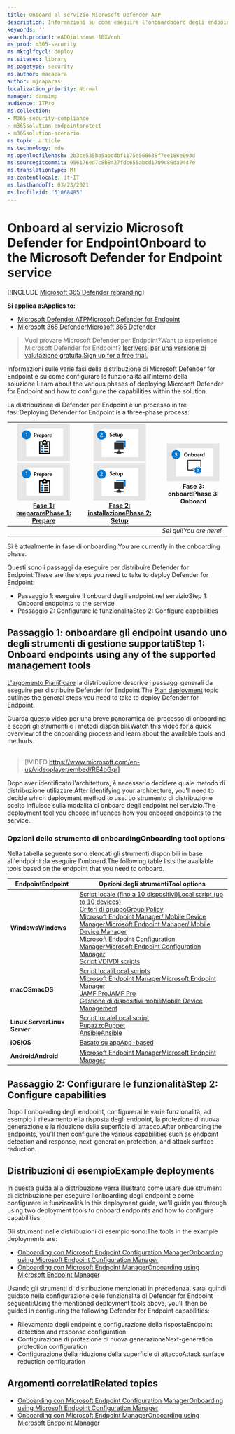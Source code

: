 ```yaml
---
title: Onboard al servizio Microsoft Defender ATP
description: Informazioni su come eseguire l'onboardboard degli endpoint nel servizio Microsoft Defender ATP
keywords: ''
search.product: eADQiWindows 10XVcnh
ms.prod: m365-security
ms.mktglfcycl: deploy
ms.sitesec: library
ms.pagetype: security
ms.author: macapara
author: mjcaparas
localization_priority: Normal
manager: dansimp
audience: ITPro
ms.collection:
- M365-security-compliance
- m365solution-endpointprotect
- m365solution-scenario
ms.topic: article
ms.technology: mde
ms.openlocfilehash: 2b3ce535ba5abddbf1175e568638f7ee186e093d
ms.sourcegitcommit: 956176ed7c8b8427fdc655abcd1709d86da9447e
ms.translationtype: MT
ms.contentlocale: it-IT
ms.lasthandoff: 03/23/2021
ms.locfileid: "51068485"
---
```

# <a name="onboard-to-the-microsoft-defender-for-endpoint-service"></a><span data-ttu-id="8492d-103">Onboard al servizio Microsoft Defender for Endpoint</span><span class="sxs-lookup"><span data-stu-id="8492d-103">Onboard to the Microsoft Defender for Endpoint service</span></span>

[!INCLUDE [Microsoft 365 Defender rebranding](../../includes/microsoft-defender.md)]

<span data-ttu-id="8492d-104">**Si applica a:**</span><span class="sxs-lookup"><span data-stu-id="8492d-104">**Applies to:**</span></span>
- [<span data-ttu-id="8492d-105">Microsoft Defender ATP</span><span class="sxs-lookup"><span data-stu-id="8492d-105">Microsoft Defender for Endpoint</span></span>](https://go.microsoft.com/fwlink/p/?linkid=2146631)
- [<span data-ttu-id="8492d-106">Microsoft 365 Defender</span><span class="sxs-lookup"><span data-stu-id="8492d-106">Microsoft 365 Defender</span></span>](https://go.microsoft.com/fwlink/?linkid=2118804)


> <span data-ttu-id="8492d-107">Vuoi provare Microsoft Defender per Endpoint?</span><span class="sxs-lookup"><span data-stu-id="8492d-107">Want to experience Microsoft Defender for Endpoint?</span></span> [<span data-ttu-id="8492d-108">Iscriversi per una versione di valutazione gratuita.</span><span class="sxs-lookup"><span data-stu-id="8492d-108">Sign up for a free trial.</span></span>](https://www.microsoft.com/microsoft-365/windows/microsoft-defender-atp?ocid=docs-wdatp-exposedapis-abovefoldlink)

<span data-ttu-id="8492d-109">Informazioni sulle varie fasi della distribuzione di Microsoft Defender for Endpoint e su come configurare le funzionalità all'interno della soluzione.</span><span class="sxs-lookup"><span data-stu-id="8492d-109">Learn about the various phases of deploying Microsoft Defender for Endpoint and how to configure the capabilities within the solution.</span></span> 

<span data-ttu-id="8492d-110">La distribuzione di Defender per Endpoint è un processo in tre fasi:</span><span class="sxs-lookup"><span data-stu-id="8492d-110">Deploying Defender for Endpoint is a three-phase process:</span></span>

| <span data-ttu-id="8492d-111">[![fase di distribuzione - preparazione](images/phase-diagrams/prepare.png)](prepare-deployment.md)</span><span class="sxs-lookup"><span data-stu-id="8492d-111">[![deployment phase - prepare](images/phase-diagrams/prepare.png)](prepare-deployment.md)</span></span><br>[<span data-ttu-id="8492d-112">Fase 1: preparare</span><span class="sxs-lookup"><span data-stu-id="8492d-112">Phase 1: Prepare</span></span>](prepare-deployment.md) | <span data-ttu-id="8492d-113">[![fase di distribuzione - installazione](images/phase-diagrams/setup.png)](production-deployment.md)</span><span class="sxs-lookup"><span data-stu-id="8492d-113">[![deployment phase - setup](images/phase-diagrams/setup.png)](production-deployment.md)</span></span><br>[<span data-ttu-id="8492d-114">Fase 2: installazione</span><span class="sxs-lookup"><span data-stu-id="8492d-114">Phase 2: Setup</span></span>](production-deployment.md) | ![fase di distribuzione - onboard](images/phase-diagrams/onboard.png)<br><span data-ttu-id="8492d-116">Fase 3: onboard</span><span class="sxs-lookup"><span data-stu-id="8492d-116">Phase 3: Onboard</span></span> |
| ----- | ----- | ----- |
| | |<span data-ttu-id="8492d-117">*Sei qui!*</span><span class="sxs-lookup"><span data-stu-id="8492d-117">*You are here!*</span></span>|

<span data-ttu-id="8492d-118">Si è attualmente in fase di onboarding.</span><span class="sxs-lookup"><span data-stu-id="8492d-118">You are currently in the onboarding phase.</span></span>

<span data-ttu-id="8492d-119">Questi sono i passaggi da eseguire per distribuire Defender for Endpoint:</span><span class="sxs-lookup"><span data-stu-id="8492d-119">These are the steps you need to take to deploy Defender for Endpoint:</span></span>

- <span data-ttu-id="8492d-120">Passaggio 1: eseguire il onboard degli endpoint nel servizio</span><span class="sxs-lookup"><span data-stu-id="8492d-120">Step 1: Onboard endpoints to the service</span></span> 
- <span data-ttu-id="8492d-121">Passaggio 2: Configurare le funzionalità</span><span class="sxs-lookup"><span data-stu-id="8492d-121">Step 2: Configure capabilities</span></span> 

## <a name="step-1-onboard-endpoints-using-any-of-the-supported-management-tools"></a><span data-ttu-id="8492d-122">Passaggio 1: onboardare gli endpoint usando uno degli strumenti di gestione supportati</span><span class="sxs-lookup"><span data-stu-id="8492d-122">Step 1: Onboard endpoints using any of the supported management tools</span></span>
<span data-ttu-id="8492d-123">[L'argomento Pianificare](deployment-strategy.md) la distribuzione descrive i passaggi generali da eseguire per distribuire Defender for Endpoint.</span><span class="sxs-lookup"><span data-stu-id="8492d-123">The [Plan deployment](deployment-strategy.md) topic outlines the general steps you need to take to deploy Defender for Endpoint.</span></span>  


<span data-ttu-id="8492d-124">Guarda questo video per una breve panoramica del processo di onboarding e scopri gli strumenti e i metodi disponibili.</span><span class="sxs-lookup"><span data-stu-id="8492d-124">Watch this video for a quick overview of the onboarding process and learn about the available tools and methods.</span></span>
<br />
<br />

> [!VIDEO https://www.microsoft.com/en-us/videoplayer/embed/RE4bGqr]



<span data-ttu-id="8492d-125">Dopo aver identificato l'architettura, è necessario decidere quale metodo di distribuzione utilizzare.</span><span class="sxs-lookup"><span data-stu-id="8492d-125">After identifying your architecture, you'll need to decide which deployment method to use.</span></span> <span data-ttu-id="8492d-126">Lo strumento di distribuzione scelto influisce sulla modalità di onboard degli endpoint nel servizio.</span><span class="sxs-lookup"><span data-stu-id="8492d-126">The deployment tool you choose influences how you onboard endpoints to the service.</span></span> 

### <a name="onboarding-tool-options"></a><span data-ttu-id="8492d-127">Opzioni dello strumento di onboarding</span><span class="sxs-lookup"><span data-stu-id="8492d-127">Onboarding tool options</span></span>

<span data-ttu-id="8492d-128">Nella tabella seguente sono elencati gli strumenti disponibili in base all'endpoint da eseguire l'onboard.</span><span class="sxs-lookup"><span data-stu-id="8492d-128">The following table lists the available tools based on the endpoint that you need to onboard.</span></span>

| <span data-ttu-id="8492d-129">Endpoint</span><span class="sxs-lookup"><span data-stu-id="8492d-129">Endpoint</span></span>     | <span data-ttu-id="8492d-130">Opzioni degli strumenti</span><span class="sxs-lookup"><span data-stu-id="8492d-130">Tool options</span></span>                       |
|--------------|------------------------------------------|
| <span data-ttu-id="8492d-131">**Windows**</span><span class="sxs-lookup"><span data-stu-id="8492d-131">**Windows**</span></span>  |  [<span data-ttu-id="8492d-132">Script locale (fino a 10 dispositivi)</span><span class="sxs-lookup"><span data-stu-id="8492d-132">Local script (up to 10 devices)</span></span>](configure-endpoints-script.md) <br>  [<span data-ttu-id="8492d-133">Criteri di gruppo</span><span class="sxs-lookup"><span data-stu-id="8492d-133">Group Policy</span></span>](configure-endpoints-gp.md) <br>  [<span data-ttu-id="8492d-134">Microsoft Endpoint Manager/ Mobile Device Manager</span><span class="sxs-lookup"><span data-stu-id="8492d-134">Microsoft Endpoint Manager/ Mobile Device Manager</span></span>](configure-endpoints-mdm.md) <br>   [<span data-ttu-id="8492d-135">Microsoft Endpoint Configuration Manager</span><span class="sxs-lookup"><span data-stu-id="8492d-135">Microsoft Endpoint Configuration Manager</span></span>](configure-endpoints-sccm.md) <br> [<span data-ttu-id="8492d-136">Script VDI</span><span class="sxs-lookup"><span data-stu-id="8492d-136">VDI scripts</span></span>](configure-endpoints-vdi.md)   |
| <span data-ttu-id="8492d-137">**macOS**</span><span class="sxs-lookup"><span data-stu-id="8492d-137">**macOS**</span></span>    | [<span data-ttu-id="8492d-138">Script locali</span><span class="sxs-lookup"><span data-stu-id="8492d-138">Local scripts</span></span>](mac-install-manually.md) <br> [<span data-ttu-id="8492d-139">Microsoft Endpoint Manager</span><span class="sxs-lookup"><span data-stu-id="8492d-139">Microsoft Endpoint Manager</span></span>](mac-install-with-intune.md) <br> [<span data-ttu-id="8492d-140">JAMF Pro</span><span class="sxs-lookup"><span data-stu-id="8492d-140">JAMF Pro</span></span>](mac-install-with-jamf.md) <br> [<span data-ttu-id="8492d-141">Gestione di dispositivi mobili</span><span class="sxs-lookup"><span data-stu-id="8492d-141">Mobile Device Management</span></span>](mac-install-with-other-mdm.md) |
| <span data-ttu-id="8492d-142">**Linux Server**</span><span class="sxs-lookup"><span data-stu-id="8492d-142">**Linux Server**</span></span> | [<span data-ttu-id="8492d-143">Script locale</span><span class="sxs-lookup"><span data-stu-id="8492d-143">Local script</span></span>](linux-install-manually.md) <br> [<span data-ttu-id="8492d-144">Pupazzo</span><span class="sxs-lookup"><span data-stu-id="8492d-144">Puppet</span></span>](linux-install-with-puppet.md) <br> [<span data-ttu-id="8492d-145">Ansible</span><span class="sxs-lookup"><span data-stu-id="8492d-145">Ansible</span></span>](linux-install-with-ansible.md)|
| <span data-ttu-id="8492d-146">**iOS**</span><span class="sxs-lookup"><span data-stu-id="8492d-146">**iOS**</span></span>      | [<span data-ttu-id="8492d-147">Basato su app</span><span class="sxs-lookup"><span data-stu-id="8492d-147">App-based</span></span>](ios-install.md)                                |
| <span data-ttu-id="8492d-148">**Android**</span><span class="sxs-lookup"><span data-stu-id="8492d-148">**Android**</span></span>  | [<span data-ttu-id="8492d-149">Microsoft Endpoint Manager</span><span class="sxs-lookup"><span data-stu-id="8492d-149">Microsoft Endpoint Manager</span></span>](android-intune.md)               | 


## <a name="step-2-configure-capabilities"></a><span data-ttu-id="8492d-150">Passaggio 2: Configurare le funzionalità</span><span class="sxs-lookup"><span data-stu-id="8492d-150">Step 2: Configure capabilities</span></span>
<span data-ttu-id="8492d-151">Dopo l'onboarding degli endpoint, configurerai le varie funzionalità, ad esempio il rilevamento e la risposta degli endpoint, la protezione di nuova generazione e la riduzione della superficie di attacco.</span><span class="sxs-lookup"><span data-stu-id="8492d-151">After onboarding the endpoints, you'll then configure the various capabilities such as endpoint detection and response, next-generation protection, and attack surface reduction.</span></span> 


## <a name="example-deployments"></a><span data-ttu-id="8492d-152">Distribuzioni di esempio</span><span class="sxs-lookup"><span data-stu-id="8492d-152">Example deployments</span></span>
<span data-ttu-id="8492d-153">In questa guida alla distribuzione verrà illustrato come usare due strumenti di distribuzione per eseguire l'onboarding degli endpoint e come configurare le funzionalità.</span><span class="sxs-lookup"><span data-stu-id="8492d-153">In this deployment guide, we'll guide you through using two deployment tools to onboard endpoints and how to configure capabilities.</span></span>

<span data-ttu-id="8492d-154">Gli strumenti nelle distribuzioni di esempio sono:</span><span class="sxs-lookup"><span data-stu-id="8492d-154">The tools in the example deployments are:</span></span>
- [<span data-ttu-id="8492d-155">Onboarding con Microsoft Endpoint Configuration Manager</span><span class="sxs-lookup"><span data-stu-id="8492d-155">Onboarding using Microsoft Endpoint Configuration Manager</span></span>](onboarding-endpoint-configuration-manager.md)
- [<span data-ttu-id="8492d-156">Onboarding con Microsoft Endpoint Manager</span><span class="sxs-lookup"><span data-stu-id="8492d-156">Onboarding using Microsoft Endpoint Manager</span></span>](onboarding-endpoint-manager.md)

<span data-ttu-id="8492d-157">Usando gli strumenti di distribuzione menzionati in precedenza, sarai quindi guidato nella configurazione delle funzionalità di Defender for Endpoint seguenti:</span><span class="sxs-lookup"><span data-stu-id="8492d-157">Using the mentioned deployment tools above, you'll then be guided in configuring the following Defender for Endpoint capabilities:</span></span>
- <span data-ttu-id="8492d-158">Rilevamento degli endpoint e configurazione della risposta</span><span class="sxs-lookup"><span data-stu-id="8492d-158">Endpoint detection and response configuration</span></span>
- <span data-ttu-id="8492d-159">Configurazione di protezione di nuova generazione</span><span class="sxs-lookup"><span data-stu-id="8492d-159">Next-generation protection configuration</span></span>
- <span data-ttu-id="8492d-160">Configurazione della riduzione della superficie di attacco</span><span class="sxs-lookup"><span data-stu-id="8492d-160">Attack surface reduction configuration</span></span>

## <a name="related-topics"></a><span data-ttu-id="8492d-161">Argomenti correlati</span><span class="sxs-lookup"><span data-stu-id="8492d-161">Related topics</span></span>
- [<span data-ttu-id="8492d-162">Onboarding con Microsoft Endpoint Configuration Manager</span><span class="sxs-lookup"><span data-stu-id="8492d-162">Onboarding using Microsoft Endpoint Configuration Manager</span></span>](onboarding-endpoint-configuration-manager.md)
- [<span data-ttu-id="8492d-163">Onboarding con Microsoft Endpoint Manager</span><span class="sxs-lookup"><span data-stu-id="8492d-163">Onboarding using Microsoft Endpoint Manager</span></span>](onboarding-endpoint-manager.md)
